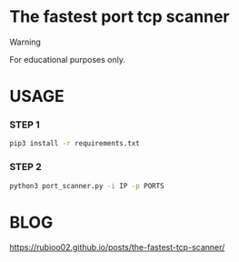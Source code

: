 # The fastest port tcp scanner

> [!WARNING]  
> For educational purposes only.

# USAGE

### STEP 1
```zsh
pip3 install -r requirements.txt
```
### STEP 2

```zsh
python3 port_scanner.py -i IP -p PORTS
```

# BLOG

<https://rubioo02.github.io/posts/the-fastest-tcp-scanner/>
